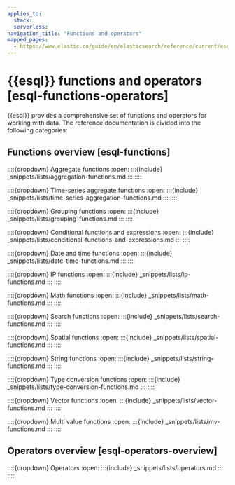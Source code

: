 ```yaml
---
applies_to:
  stack:
  serverless:
navigation_title: "Functions and operators"
mapped_pages:
  - https://www.elastic.co/guide/en/elasticsearch/reference/current/esql-functions-operators.html
---
```


# {{esql}} functions and operators [esql-functions-operators]


{{esql}} provides a comprehensive set of functions and operators for working with data. The reference documentation is divided into the following categories:

## Functions overview [esql-functions]

::::{dropdown} Aggregate functions
:open:
:::{include} _snippets/lists/aggregation-functions.md
:::
::::

::::{dropdown} Time-series aggregate functions
:open:
:::{include} _snippets/lists/time-series-aggregation-functions.md
:::
::::

::::{dropdown} Grouping functions
:open:
:::{include} _snippets/lists/grouping-functions.md
:::
::::

::::{dropdown} Conditional functions and expressions
:open:
:::{include} _snippets/lists/conditional-functions-and-expressions.md
:::
::::

::::{dropdown} Date and time functions
:open:
:::{include} _snippets/lists/date-time-functions.md
:::
::::

::::{dropdown} IP functions
:open:
:::{include} _snippets/lists/ip-functions.md
:::
::::

::::{dropdown} Math functions
:open:
:::{include} _snippets/lists/math-functions.md
:::
::::

::::{dropdown} Search functions
:open:
:::{include} _snippets/lists/search-functions.md
:::
::::

::::{dropdown} Spatial functions
:open:
:::{include} _snippets/lists/spatial-functions.md
:::
::::

::::{dropdown} String functions
:open:
:::{include} _snippets/lists/string-functions.md
:::
::::

::::{dropdown} Type conversion functions
:open:
:::{include} _snippets/lists/type-conversion-functions.md
:::
::::

::::{dropdown} Vector functions
:open:
:::{include} _snippets/lists/vector-functions.md
:::
::::

::::{dropdown} Multi value functions
:open:
:::{include} _snippets/lists/mv-functions.md
:::
::::


## Operators overview [esql-operators-overview]

::::{dropdown} Operators
:open:
:::{include} _snippets/lists/operators.md
:::
::::

